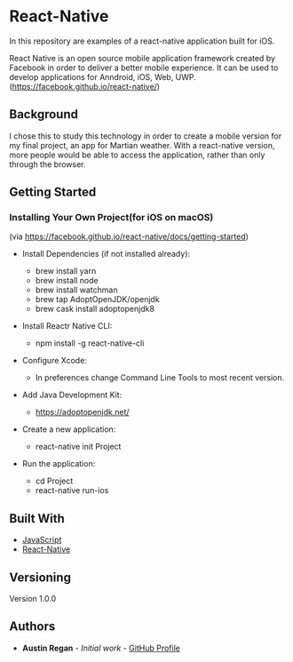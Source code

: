 # React-Native

In this repository are examples of a react-native application built for iOS.

React Native is an open source mobile application framework created by Facebook in order to deliver a better mobile experience. It can be used to develop applications for Anndroid, iOS, Web, UWP.
(https://facebook.github.io/react-native/)

## Background

I chose this to study this technology in order to create a mobile version for my final project, an app for Martian weather. With a react-native version, more people would be able to access the application, rather than only through the browser.

## Getting Started

### Installing Your Own Project(for iOS on macOS)

(via https://facebook.github.io/react-native/docs/getting-started)

- Install Dependencies (if not installed already):

  - brew install yarn
  - brew install node
  - brew install watchman
  - brew tap AdoptOpenJDK/openjdk
  - brew cask install adoptopenjdk8

- Install Reactr Native CLI:

  - npm install -g react-native-cli

- Configure Xcode:

  - In preferences change Command Line Tools to most recent version.

- Add Java Development Kit:

  - https://adoptopenjdk.net/

- Create a new application:

  - react-native init Project

- Run the application:
  - cd Project
  - react-native run-ios

## Built With

- [JavaScript](https://www.javascript.com/)
- [React-Native](https://facebook.github.io/react-native/)

## Versioning

Version 1.0.0

## Authors

- **Austin Regan** - _Initial work_ - [GitHub Profile](https://github.com/astnrgn)
